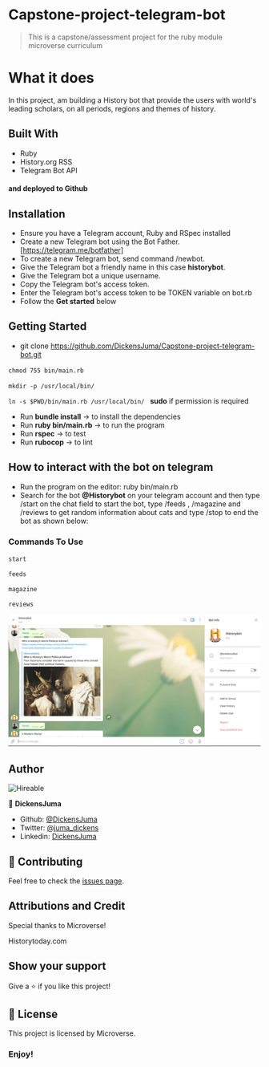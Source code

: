 # Capstone-project-telegram-bot
> This is a capstone/assessment project for the ruby module microverse curriculum 

# What it does
In this project, am building a History bot that provide the users with world's leading scholars, on all periods, regions and themes of history.

## Built With
- Ruby
- History.org RSS
- Telegram Bot API
#### and deployed to Github

## Installation
- Ensure you have a Telegram account, Ruby and RSpec installed
- Create a new Telegram bot using the Bot Father.[https://telegram.me/botfather]
- To create a new Telegram bot, send command /newbot.
- Give the Telegram bot a friendly name in this case **historybot**.
- Give the Telegram bot a unique username.
- Copy the Telegram bot's access token.
- Enter the Telegram bot's access token to be TOKEN variable on bot.rb
- Follow the **Get started** below


## Getting Started
* git clone https://github.com/DickensJuma/Capstone-project-telegram-bot.git 

```chmod 755 bin/main.rb```

```mkdir -p /usr/local/bin/ ```

```ln -s $PWD/bin/main.rb /usr/local/bin/ ``` 
**sudo** if permission is required

* Run **bundle install** -> to install the dependencies
* Run **ruby bin/main.rb** -> to run the program
* Run **rspec** -> to test
* Run **rubocop** -> to lint

## How to interact with the bot on telegram
- Run the program on the editor: ruby bin/main.rb
- Search for the bot **@Historybot** on your telegram account and then type /start on the chat field to start the bot, type /feeds , /magazine and /reviews to get random information about cats and type /stop to end the bot as shown below:
### Commands To Use

```console
start
```

```console
feeds
```

```console
magazine
```

 ```console
reviews
```

![screenshot](images/screenshot.png)

## Author
![Hireable](https://img.shields.io/badge/HIREABLE-YES-yellowgreen&?style=for-the-badge)

👤 **DickensJuma**

- Github: [@DickensJuma](https://github.com/DickensJuma)
- Twitter: [@juma_dickens](https://twitter.com/juma_dickens)
- Linkedin: [DickensJuma](https://www.linkedin.com/in/dickens-juma/)

## 🤝 Contributing

Feel free to check the [issues page](https://github.com/DickensJuma/Capstone-project-telegram-bot/issues).

## Attributions and Credit
Special thanks to Microverse!

Historytoday.com

## Show your support

Give a ⭐️ if you like this project!

## 📝 License

This project is licensed by Microverse.

### Enjoy!